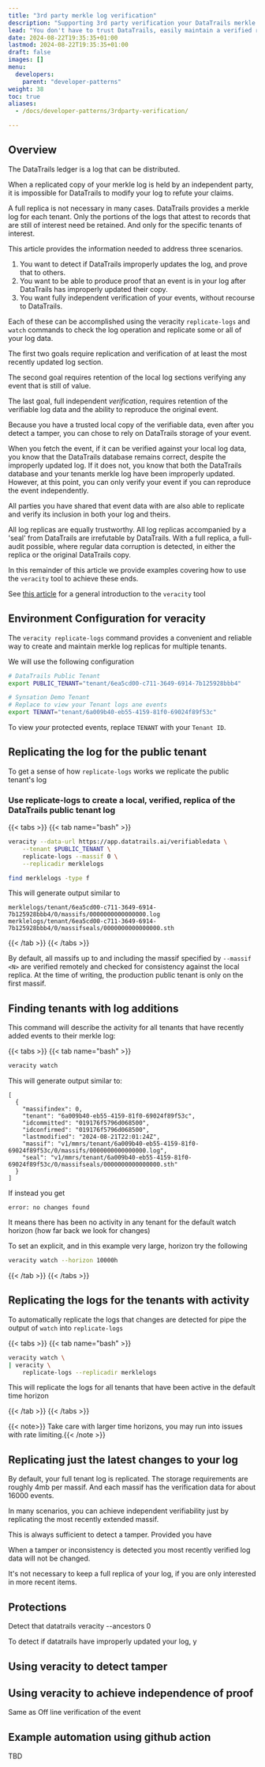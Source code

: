 ```yaml
---
title: "3rd party merkle log verification"
description: "Supporting 3rd party verification your DataTrails merkle log"
lead: "You don't have to trust DataTrails, easily maintain a verified replica of your merkle log"
date: 2024-08-22T19:35:35+01:00
lastmod: 2024-08-22T19:35:35+01:00
draft: false
images: []
menu:
  developers:
    parent: "developer-patterns"
weight: 38
toc: true
aliases: 
  - /docs/developer-patterns/3rdparty-verification/

---
```


## Overview

The DataTrails ledger is a log that can be distributed.

When a replicated copy of your merkle log is held by an independent party,
it is impossible for DataTrails to modify your log to refute your claims.

A full replica is not necessary in many cases.
DataTrails provides a merkle log for each tenant.
Only the portions of the logs that attest to records that are still of interest need be retained.
And only for the specific tenants of interest.

This article provides the information needed to address three scenarios.

1. You want to detect if DataTrails improperly updates the log, and prove that to others.
2. You want to be able to produce proof that an event is in your log after DataTrails has improperly updated their copy.
3. You want fully independent verification of your events, without recourse to DataTrails.

Each of these can be accomplished using the veracity `replicate-logs` and
`watch` commands to check the log operation and replicate some or all of your
log data.

The first two goals require replication and verification of at least the most recently updated log section.

The second goal requires retention of the local log sections verifying any event that is still of value.

The last goal, full independent *verification*,
requires retention of the verifiable log data and the ability to reproduce the original event.

Because you have a trusted local copy of the verifiable data, even after you
detect a tamper, you can chose to rely on DataTrails storage of your event.

When you fetch the event, if it can be verified against your local log data, you
know that the DataTrails database remains correct, despite the improperly updated
log. If it does not, you know that both the DataTrails database and your tenants
merkle log have been improperly updated. However, at this point, you can only
verify your event if you can reproduce the event independently.

All parties you have shared that event data with are also able to
replicate and verify its inclusion in both your log and theirs.

All log replicas are equally trustworthy. All log replicas accompanied by a
'seal' from DataTrails are irrefutable by DataTrails.
With a full replica, a full-audit possible, where regular data corruption is
detected, in either the replica or the original DataTrails copy.

In this remainder of this article we provide examples covering how to use the
`veracity` tool to achieve these ends.

See [this article](/developers/developer-patterns/veracity/) for a general introduction to the `veracity` tool

## Environment Configuration for veracity

The `veracity replicate-logs` command provides a convenient and reliable way to
create and maintain merkle log replicas for multiple tenants.

We will use the following configuration

```bash
# DataTrails Public Tenant
export PUBLIC_TENANT="tenant/6ea5cd00-c711-3649-6914-7b125928bbb4"

# Synsation Demo Tenant
# Replace to view your Tenant logs ane events
export TENANT="tenant/6a009b40-eb55-4159-81f0-69024f89f53c"
```

To view *your* protected events, replace `TENANT` with your `Tenant ID`.

## Replicating the log for the public tenant

To get a sense of how `replicate-logs` works we replicate the public tenant's log

### Use replicate-logs to create a local, verified, replica of the DataTrails public tenant log

{{< tabs >}}
   {{< tab name="bash" >}}

   ```bash
   veracity --data-url https://app.datatrails.ai/verifiabledata \
       --tenant $PUBLIC_TENANT \
       replicate-logs --massif 0 \
       --replicadir merklelogs
   
   find merklelogs -type f
   ```
  
   This will generate output similar to
  
   ```output
   merklelogs/tenant/6ea5cd00-c711-3649-6914-7b125928bbb4/0/massifs/0000000000000000.log
   merklelogs/tenant/6ea5cd00-c711-3649-6914-7b125928bbb4/0/massifseals/0000000000000000.sth
   ```
  
  {{< /tab >}}
{{< /tabs >}}

By default, all massifs up to and including the massif specified by `--massif
<N>` are verified remotely and checked for consistency against the local
replica. At the time of writing, the production public tenant is only on the first massif.

## Finding tenants with log additions

This command will describe the activity for all tenants that have recently added events to their merkle log:

{{< tabs >}}
   {{< tab name="bash" >}}

   ```bash
   veracity watch
   ```

   This will generate output similar to:

   ```output
   [
     {
       "massifindex": 0,
       "tenant": "6a009b40-eb55-4159-81f0-69024f89f53c",
       "idcommitted": "019176f5796d068500",
       "idconfirmed": "019176f5796d068500",
       "lastmodified": "2024-08-21T22:01:24Z",
       "massif": "v1/mmrs/tenant/6a009b40-eb55-4159-81f0-69024f89f53c/0/massifs/0000000000000000.log",
       "seal": "v1/mmrs/tenant/6a009b40-eb55-4159-81f0-69024f89f53c/0/massifseals/0000000000000000.sth"
     }
   ]
   ```

   If instead you get

   ```output
   error: no changes found
   ```

   It means there has been no activity in any tenant for the default watch horizon (how far back we look for changes)

   To set an explicit, and in this example very large, horizon try the following

   ```bash
   veracity watch --horizon 10000h
   ```

  {{< /tab >}}
{{< /tabs >}}

## Replicating the logs for the tenants with activity

To automatically replicate the logs that changes are detected for pipe the output of `watch` into `replicate-logs`

{{< tabs >}}
   {{< tab name="bash" >}}

   ```bash
   veracity watch \
   | veracity \
       replicate-logs --replicadir merklelogs
   ```

   This will replicate the logs for all tenants that have been active in the default time horizon

  {{< /tab >}}
{{< /tabs >}}

{{< note>}} Take care with larger time horizons, you may run into issues with rate limiting.{{< /note >}}

## Replicating just the latest changes to your log

By default, your full tenant log is replicated. The storage requirements are
roughly 4mb per massif. And each massif has the verification data for about 16000 events.

In many scenarios, you can achieve independent verifiability just by replicating
the most recently extended massif.

This is always sufficient to detect a tamper. Provided you have

When a tamper or inconsistency is detected you most recently verified log data will not be changed.

It's not necessary to keep a full replica of your log, if you are only interested in more recent items.

## Protections

Detect that datatrails
veracity --ancestors 0

To detect if datatrails have improperly updated your log, y

## Using veracity to detect tamper

## Using veracity to achieve independence of proof

Same as Off line verification of the event

## Example automation using github action

TBD

